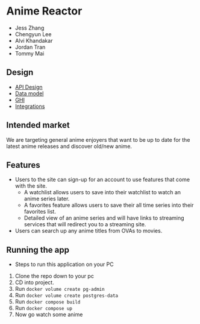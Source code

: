 # Anime Reactor

- Jess Zhang
- Chengyun Lee
- Alvi Khandakar
- Jordan Tran
- Tommy Mai

## Design
- [API Design](docs/api-design.md)
- [Data model](docs/data-model.md)
- [GHI](docs/ghi.md)
- [Integrations](docs/integrations.md)

## Intended market

We are targeting general anime enjoyers that want to be up to date for the latest anime releases and discover old/new anime.

## Features

- Users to the site can sign-up for an account to use features that come with the site.
    - A watchlist allows users to save into their watchlist to watch an anime series later.
    - A favorites feature allows users to save their all time series into their favorites list.
    - Detailed view of an anime series and will have links to streaming services that will redirect you to a streaming site.
- Users can search up any anime titles from OVAs to movies.

## Running the app

- Steps to run this application on your PC
1. Clone the repo down to your pc
2. CD into project.
3. Run `docker volume create pg-admin`
4. Run `docker volume create postgres-data`
5. Run `docker compose build`
6. Run `docker compose up`
7. Now go watch some anime
